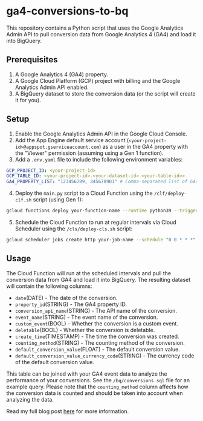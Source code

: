 # ga4-conversions-to-bq

This repository contains a Python script that uses the Google Analytics Admin API to pull conversion data from Google Analytics 4 (GA4) and load it into BigQuery.

## Prerequisites

1. A Google Analytics 4 (GA4) property.
2. A Google Cloud Platform (GCP) project with billing and the Google Analytics Admin API enabled.
3. A BigQuery dataset to store the conversion data (or the script will create it for you).

## Setup

1. Enable the Google Analytics Admin API in the Google Cloud Console.
2. Add the App Engine default service account (`<your-project-id>@appspot.gserviceaccount.com`) as a user in the GA4 property with the "Viewer" permission (assuming using a Gen 1 function).
3. Add a `.env.yaml` file to include the following environment variables:

```yaml
GCP_PROJECT_ID: <your-project-id>
GCP_TABLE_ID: <your-project-id>.<your-dataset-id>.<your-table-id>>
GA4_PROPERTY_LIST: "123456789, 345678901" # Comma-separated list of GA4 property IDs to fetch the conversion metadata from
```

4. Deploy the `main.py` script to a Cloud Function using the `/clf/deploy-clf.sh` script (using Gen 1):

```bash
gcloud functions deploy your-function-name --runtime python39 --trigger-http --env-vars-file .env.yaml --region your-region --entry-point main --timeout 540s --ingress-settings all --gen2
```

5. Schedule the Cloud Function to run at regular intervals via Cloud Scheduler using the `/cls/deploy-cls.sh` script:

```bash
gcloud scheduler jobs create http your-job-name --schedule "0 0 * * *" --uri "https://<your-region-your-project-id>.cloudfunctions.net/<your-function-name>" --http-method GET --time-zone <your-timezone> --location <your-region>
```

## Usage

The Cloud Function will run at the scheduled intervals and pull the conversion data from GA4 and load it into BigQuery. The resulting dataset will contain the following columns:

- `date`(DATE) - The date of the conversion.
- `property_id`(STRING) - The GA4 property ID.
- `conversion_api_name`(STRING) - The API name of the conversion.
- `event_name`(STRING) - The event name of the conversion.
- `custom_event`(BOOL) - Whether the conversion is a custom event.
- `deletable`(BOOL) - Whether the conversion is deletable.
- `create_time`(TIMESTAMP) - The time the conversion was created.
- `counting_method`(STRING) - The counting method of the conversion.
- `default_conversion_value`(FLOAT) - The default conversion value.
- `default_conversion_value_currency_code`(STRING) - The currency code of the default conversion value.

This table can be joined with your GA4 event data to analyze the performance of your conversions. See the `/bq/conversions.sql` file for an example query. Please note that the `counting_method` column affects how the conversion data is counted and should be taken into account when analyzing the data.

Read my full blog post [here](https://gunnargriese.com) for more information.
